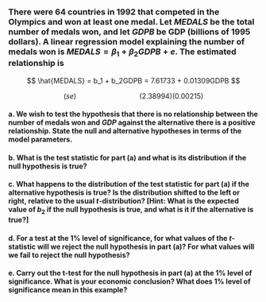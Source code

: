 ### There were 64 countries in 1992 that competed in the Olympics and won at least one medal. Let *MEDALS* be the total number of medals won, and let *GDPB* be GDP (billions of 1995 dollars). A linear regression model explaining the number of medals won is $MEDALS = \beta_1 + \beta_2GDPB + e$. The estimated relationship is

$$
\hat{MEDALS} = b_1 + b_2GDPB = 7.61733 + 0.01309GDPB
$$

$$
(se) \qquad \qquad \qquad \qquad (2.38994) (0.00215)
$$

#### a. We wish to test the hypothesis that there is no relationship between the number of medals won and $GDP$ against the alternative there is a positive relationship. State the null and alternative hypotheses in terms of the model parameters.

#### b. What is the test statistic for part (a) and what is its distribution if the null hypothesis is true?

#### c. What happens to the distribution of the test statistic for part (a) if the alternative hypothesis is true? Is the distribution shifted to the left or right, relative to the usual $t$-distribution? [Hint: What is the expected value of $b_2$ if the null hypothesis is true, and what is it if the alternative is true?]

#### d. For a test at the 1% level of significance, for what values of the $t$-statistic will we reject the null hypothesis in part (a)? For what values will we fail to reject the null hypothesis?

#### e. Carry out the t-test for the null hypothesis in part (a) at the 1% level of significance. What is your economic conclusion? What does 1% level of significance mean in this example?

